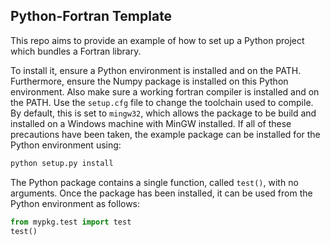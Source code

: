Python-Fortran Template
-----------------------
This repo aims to provide an example of how to set up a Python project which bundles a Fortran library. 

To install it, ensure a Python environment is installed and on the PATH. Furthermore, ensure the Numpy package is installed on this
Python environment. Also make sure a working fortran compiler is installed and on the PATH. Use the `setup.cfg` file to change
the toolchain used to compile. By default, this is set to `mingw32`, which allows the package to be build and installed on
a Windows machine with MinGW installed. If all of these precautions have been taken, the example package can be 
installed for the Python environment using:

```bash
python setup.py install
```

The Python package contains a single function, called `test()`, with no arguments. Once the package has been installed,
it can be used from the Python environment as follows:

```python
from mypkg.test import test
test()
```
